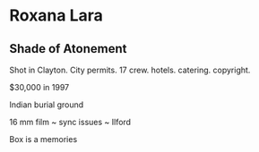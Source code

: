 # Roxana Lara

## Shade of Atonement

Shot in Clayton. City permits. 17 crew. hotels. catering. copyright.

$30,000 in 1997

Indian burial ground

16 mm film ~ sync issues ~ Ilford

Box is a memories
